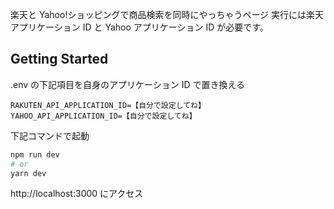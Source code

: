楽天と Yahoo!ショッピングで商品検索を同時にやっちゃうページ
実行には楽天アプリケーション ID と Yahoo アプリケーション ID が必要です。

## Getting Started

.env の下記項目を自身のアプリケーション ID で置き換える

```
RAKUTEN_API_APPLICATION_ID=【自分で設定してね】
YAHOO_API_APPLICATION_ID=【自分で設定してね】
```

下記コマンドで起動

```bash
npm run dev
# or
yarn dev

```

http://localhost:3000
にアクセス
